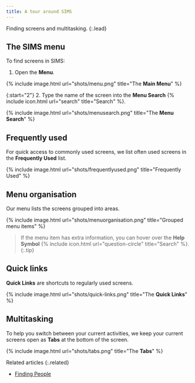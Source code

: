 ```yaml
---
title: A tour around SIMS
---
```


Finding screens and multitasking.
{:.lead}

## The SIMS menu

To find screens in SIMS:

1. Open the **Menu**.

 {% include image.html url="shots/menu.png" title="The **Main Menu**" %}

{:start="2"}
2. Type the name of the screen into the **Menu Search** {% include icon.html url="search" title="Search" %}.

{% include image.html url="shots/menusearch.png" title="The **Menu Search**" %}

## Frequently used

For quick access to commonly used screens, we list often used screens in the **Frequently Used** list.

 {% include image.html url="shots/frequentlyused.png" title="Frequently Used" %}

## Menu organisation

Our menu lists the screens grouped into areas.

 {% include image.html url="shots/menuorganisation.png" title="Grouped menu items" %}

> If the menu item has extra information, you can hover over the **Help Symbol** {% include icon.html url="question-circle" title="Search" %}.
{:.tip}

## Quick links

**Quick Links** are shortcuts to regularly used screens.

{% include image.html url="shots/quick-links.png" title="The **Quick Links**" %}

## Multitasking

To help you switch between your current activities, we keep your current screens open as **Tabs** at the bottom of the screen.

{% include image.html url="shots/tabs.png" title="The **Tabs**" %}

Related articles
{:.related}

* [Finding People](../../schoolmanagement/attendance/edit-marks) 
